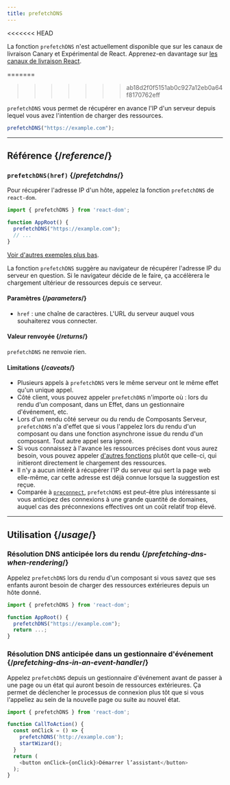 ```yaml
---
title: prefetchDNS
---
```


<<<<<<< HEAD
<Canary>

La fonction `prefetchDNS` n'est actuellement disponible que sur les canaux de livraison Canary et Expérimental de React. Apprenez-en davantage sur [les canaux de livraison React](/community/versioning-policy#all-release-channels).

</Canary>

=======
>>>>>>> ab18d2f0f5151ab0c927a12eb0a64f8170762eff
<Intro>

`prefetchDNS` vous permet de récupérer en avance l'IP d'un serveur depuis lequel vous avez l'intention de charger des ressources.

```js
prefetchDNS("https://example.com");
```

</Intro>

<InlineToc />

---

## Référence {/*reference*/}

### `prefetchDNS(href)` {/*prefetchdns*/}

Pour récupérer l'adresse IP d'un hôte, appelez la fonction `prefetchDNS` de `react-dom`.

```js
import { prefetchDNS } from 'react-dom';

function AppRoot() {
  prefetchDNS("https://example.com");
  // ...
}

```

[Voir d'autres exemples plus bas](#usage).

La fonction `prefetchDNS` suggère au navigateur de récupérer l'adresse IP du serveur en question.  Si le navigateur décide de le faire, ça accélèrera le chargement ultérieur de ressources depuis ce serveur.

#### Paramètres {/*parameters*/}

* `href` : une chaîne de caractères. L'URL du serveur auquel vous souhaiterez vous connecter.

#### Valeur renvoyée {/*returns*/}

`prefetchDNS` ne renvoie rien.

#### Limitations {/*caveats*/}

* Plusieurs appels à `prefetchDNS` vers le même serveur ont le même effet qu'un unique appel.
* Côté client, vous pouvez appeler `prefetchDNS` n'importe où : lors du rendu d'un composant, dans un Effet, dans un gestionnaire d'événement, etc.
* Lors d'un rendu côté serveur ou du rendu de Composants Serveur, `prefetchDNS` n'a d'effet que si vous l'appelez lors du rendu d'un composant ou dans une fonction asynchrone issue du rendu d'un composant.  Tout autre appel sera ignoré.
* Si vous connaissez à l'avance les ressources précises dont vous aurez besoin, vous pouvez appeler [d'autres fonctions](/reference/react-dom/#resource-preloading-apis) plutôt que celle-ci, qui initieront directement le chargement des ressources.
* Il n'y a aucun intérêt à récupérer l'IP du serveur qui sert la page web elle-même, car cette adresse est déjà connue lorsque la suggestion est reçue.
* Comparée à [`preconnect`](/reference/react-dom/preconnect), `prefetchDNS` est peut-être plus intéressante si vous anticipez des connexions à une grande quantité de domaines, auquel cas des préconnexions effectives ont un coût relatif trop élevé.

---

## Utilisation {/*usage*/}

### Résolution DNS anticipée lors du rendu {/*prefetching-dns-when-rendering*/}

Appelez `prefetchDNS` lors du rendu d'un composant si vous savez que ses enfants auront besoin de charger des ressources extérieures depuis un hôte donné.

```js
import { prefetchDNS } from 'react-dom';

function AppRoot() {
  prefetchDNS("https://example.com");
  return ...;
}
```

### Résolution DNS anticipée dans un gestionnaire d'événement {/*prefetching-dns-in-an-event-handler*/}

Appelez `prefetchDNS` depuis un gestionnaire d'événement avant de passer à une page ou un état qui auront besoin de ressources extérieures.  Ça permet de déclencher le processus de connexion plus tôt que si vous l'appeliez au sein de la nouvelle page ou suite au nouvel état.

```js
import { prefetchDNS } from 'react-dom';

function CallToAction() {
  const onClick = () => {
    prefetchDNS('http://example.com');
    startWizard();
  }
  return (
    <button onClick={onClick}>Démarrer l’assistant</button>
  );
}
```

